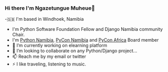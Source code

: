 
### Hi there I'm Ngazetungue Muheue👋

-:uk: I'm based in Windhoek, Namibia
- I'm Python Software Foundation Fellow and Django Namibia community Chair.
- I'm [Python Namibia](pynamibia.herokuapp.com/), [PyCon Namibia](https://na.pycon.org/) and [PyCon Africa](https://africa.pycon.org/) Board member
- 🔭 I’m currently working on elearning platform
- 👯 I’m looking to collaborate on any Python/Django project...
- 📫 Reach me by my email or twitter
- ⚡ I like traveling, listening to music.
